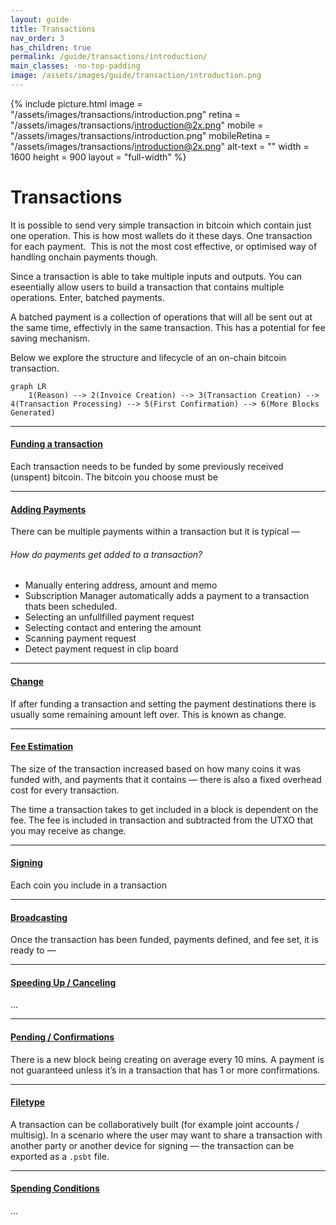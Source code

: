 ```yaml
---
layout: guide
title: Transactions
nav_order: 3
has_children: true
permalink: /guide/transactions/introduction/
main_classes: -no-top-padding
image: /assets/images/guide/transaction/introduction.png
---
```


{% include picture.html
   image = "/assets/images/transactions/introduction.png"
   retina = "/assets/images/transactions/introduction@2x.png"
   mobile = "/assets/images/transactions/introduction.png"
   mobileRetina = "/assets/images/transactions/introduction@2x.png"
   alt-text = ""
   width = 1600
   height = 900
   layout = "full-width"
%}

# Transactions

It is possible to send very simple transaction in bitcoin which contain just one operation. This is how most wallets do it these days. One transaction for each payment.  This is not the most cost effective, or optimised way of handling onchain payments though.

Since a transaction is able to take multiple inputs and outputs. You can eseentially allow users to build a transaction that contains multiple operations. Enter, batched payments.

A batched payment is a collection of operations that will all be sent out at the same time, effectivly in the same transaction. This has a potential for fee saving mechanism.

Below we explore the structure and lifecycle of an on-chain bitcoin transaction.

```mermaid
graph LR
	1(Reason) --> 2(Invoice Creation) --> 3(Transaction Creation) --> 4(Transaction Processing) --> 5(First Confirmation) --> 6(More Blocks Generated)
```

---

#### [Funding a transaction](#)

Each transaction needs to be funded by some previously received (unspent) bitcoin. The bitcoin you choose must be 

---

#### [Adding Payments](#)

There can be multiple payments within a transaction but it is typical — 

###### How do payments get added to a transaction?

- Manually entering address, amount and memo
- Subscription Manager automatically adds a payment to a transaction thats been scheduled.
- Selecting an unfullfilled payment request
- Selecting contact and entering the amount
- Scanning payment request
- Detect payment request in clip board

---

#### [Change](#)

If after funding a transaction and setting the payment destinations there is usually some remaining amount left over. This is known as change.

---

#### [Fee Estimation](#)

The size of the transaction increased based on how many coins it was funded with, and payments that it contains — there is also a fixed overhead cost for every transaction.

The time a transaction takes to get included in a block is dependent on the fee. The fee is included in transaction and subtracted from the UTXO that you may receive as change.

---

#### [Signing](#)

Each coin you include in a transaction 

---

#### [Broadcasting](#)

Once the transaction has been funded, payments defined, and fee set, it is ready to — 

---

#### [Speeding Up / Canceling](#)

...

---

#### [Pending / Confirmations](#)

There is a new block being creating on average every 10 mins. A payment is not guaranteed unless it’s in a transaction that has 1 or more confirmations.

---

#### [Filetype](#)

A transaction can be collaboratively built (for example joint accounts / multisig). In a scenario where the user may want to share a transaction with another party or another device for signing — the transaction can be exported as a `.psbt` file.

---

#### [Spending Conditions](#)

...

